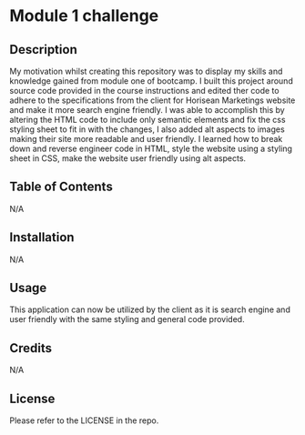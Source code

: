 # Module 1 challenge 

## Description

My motivation whilst creating this repository was to display my skills and knowledge gained from module one of bootcamp. I built this project around source code provided in the course instructions and edited ther code to adhere to the specifications from the client for Horisean Marketings website and make it more search engine friendly. I was able to accomplish this by altering the HTML code to include only semantic elements and fix the css styling sheet to fit in with the changes, I also added alt aspects to images making their site more readable and user friendly. I learned how to break down and reverse engineer code in HTML, style the website using a styling sheet in CSS, make the website user friendly using alt aspects.

## Table of Contents 

N/A

## Installation

N/A

## Usage

This application can now be utilized by the client as it is search engine and user friendly with the same styling and general code provided.

## Credits

N/A

## License

Please refer to the LICENSE in the repo.
